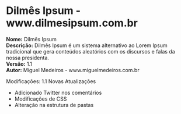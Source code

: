 <h1>Dilmês Ipsum - www.dilmesipsum.com.br</h1>
<b>Nome:</b> Dilmês Ipsum<br/>
<b>Descrição:</b> Dilmês Ipsum é um sistema alternativo ao Lorem Ipsum tradicional que gera conteúdos aleatórios com os discursos e falas da nossa presidenta.<br/>
<b>Versão:</b> 1.1<br/>
<b>Autor:</b> Miguel Medeiros - www.miguelmedeiros.com.br<br/>

Modificações:
1.1 Novas Atualizações
 - Adicionado Twitter nos comentários
 - Modificações de CSS
 - Alteração na estrutura de pastas

